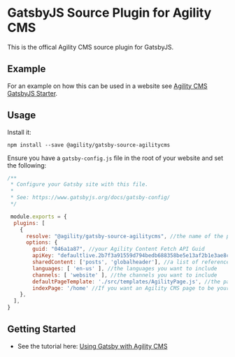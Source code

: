 # GatsbyJS Source Plugin for Agility CMS
This is the offical Agility CMS source plugin for GatsbyJS.

## Example
For an example on how this can be used in a website see [Agility CMS GatsbyJS Starter](https://github.com/agility/agility-gatsby-starter).

## Usage
Install it:
```
npm install --save @agility/gatsby-source-agilitycms
```

Ensure you have a `gatsby-config.js` file in the root of your website and set the following:
```javascript
/**
 * Configure your Gatsby site with this file.
 *
 * See: https://www.gatsbyjs.org/docs/gatsby-config/
 */

 module.exports = {
  plugins: [
    {
      resolve: "@agility/gatsby-source-agilitycms", //the name of the plugin
      options: {
        guid: "046a1a87", //your Agility Content Fetch API Guid
        apiKey: "defaultlive.2b7f3a91559d794bedb688358be5e13af2b1e3ae8cd39e8ed2433bbef5d8d6ac", //your Agility Content Fetch API Key
        sharedContent: ['posts', 'globalheader'], //a list of reference names you want to include in your GraphQL store
        languages: [ 'en-us' ], //the languages you want to include
        channels: [ 'website' ], //the channels you want to include
        defaultPageTemplate: './src/templates/AgilityPage.js', //the page template that will be used to render Agility CMS pages
        indexPage: '/home' //If you want an Agility CMS page to be your home page (i.e. '/home' to be used as '/'), set the page path here
    },
  ],
}
```

## Getting Started
- See the tutorial here: [Using Gatsby with Agility CMS](https://dev.to/joelvarty/using-gatsby-with-agility-cms-ojm)
